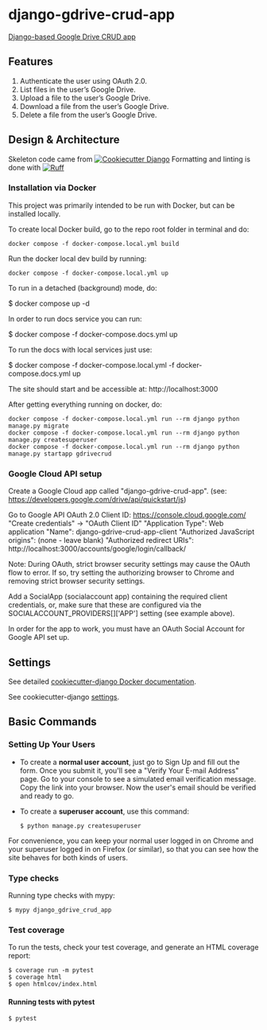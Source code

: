 # django-gdrive-crud-app

[Django-based Google Drive CRUD app](https://github.com/opheron/django-gdrive-crud-app)

## Features

1. Authenticate the user using OAuth 2.0.
2. List files in the user’s Google Drive.
3. Upload a file to the user’s Google Drive.
4. Download a file from the user’s Google Drive.
5. Delete a file from the user’s Google Drive.


## Design & Architecture
Skeleton code came from [![Cookiecutter Django](https://img.shields.io/badge/built%20with-Cookiecutter%20Django-ff69b4.svg?logo=cookiecutter)](https://github.com/cookiecutter/cookiecutter-django/)
Formatting and linting is done with [![Ruff](https://img.shields.io/endpoint?url=https://raw.githubusercontent.com/astral-sh/ruff/main/assets/badge/v2.json)](https://github.com/astral-sh/ruff)

### Installation via Docker

This project was primarily intended to be run with Docker, but can be installed locally.

To create local Docker build, go to the repo root folder in terminal and do:

```shell
docker compose -f docker-compose.local.yml build
```

Run the docker local dev build by running:

```shell
docker compose -f docker-compose.local.yml up
```

To run in a detached (background) mode, do:

$ docker compose up -d

In order to run docs service you can run:

$ docker compose -f docker-compose.docs.yml up

To run the docs with local services just use:

$ docker compose -f docker-compose.local.yml -f docker-compose.docs.yml up

The site should start and be accessible at: http://localhost:3000

After getting everything running on docker, do:

```shell
docker compose -f docker-compose.local.yml run --rm django python manage.py migrate
docker compose -f docker-compose.local.yml run --rm django python manage.py createsuperuser
docker compose -f docker-compose.local.yml run --rm django python manage.py startapp gdrivecrud
```

### Google Cloud API setup

Create a Google Cloud app called "django-gdrive-crud-app". (see: https://developers.google.com/drive/api/quickstart/js)

Go to Google API OAuth 2.0 Client ID: https://console.cloud.google.com/
"Create credentials" -> "OAuth Client ID"
"Application Type": Web application
"Name": django-gdrive-crud-app-client
"Authorized JavaScript origins": (none - leave blank)
"Authorized redirect URIs": http://localhost:3000/accounts/google/login/callback/

Note: During OAuth, strict browser security settings may cause the OAuth flow to error. If so, try setting the authorizing browser to Chrome and removing strict browser security settings.

Add a SocialApp (socialaccount app) containing the required client credentials, or, make sure that these are configured via the SOCIALACCOUNT_PROVIDERS[<provider>]['APP'] setting (see example above).

In order for the app to work, you must have an OAuth Social Account for Google API set up.

## Settings
See detailed [cookiecutter-django Docker documentation](http://cookiecutter-django.readthedocs.io/en/latest/deployment-with-docker.html).

See cookiecutter-django [settings](http://cookiecutter-django.readthedocs.io/en/latest/settings.html).

## Basic Commands

### Setting Up Your Users

- To create a **normal user account**, just go to Sign Up and fill out the form. Once you submit it, you'll see a "Verify Your E-mail Address" page. Go to your console to see a simulated email verification message. Copy the link into your browser. Now the user's email should be verified and ready to go.

- To create a **superuser account**, use this command:

      $ python manage.py createsuperuser

For convenience, you can keep your normal user logged in on Chrome and your superuser logged in on Firefox (or similar), so that you can see how the site behaves for both kinds of users.

### Type checks

Running type checks with mypy:

    $ mypy django_gdrive_crud_app

### Test coverage

To run the tests, check your test coverage, and generate an HTML coverage report:

    $ coverage run -m pytest
    $ coverage html
    $ open htmlcov/index.html

#### Running tests with pytest

    $ pytest
